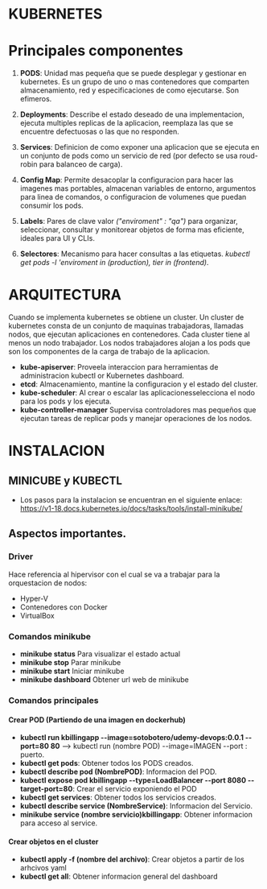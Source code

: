 # **KUBERNETES**

# Principales componentes

1. **PODS**: Unidad mas pequeña que se puede desplegar y gestionar en kubernetes. Es un grupo de uno o mas contenedores que comparten almacenamiento, red y especificaciones de como ejecutarse. Son efimeros.

2. **Deployments**: Describe el estado deseado de una implementacion, ejecuta multiples replicas de la aplicacion, reemplaza las que se encuentre defectuosas o las que no responden.

3. **Services**: Definicion de como exponer una aplicacion que se ejecuta en un conjunto de pods como un servicio de red (por defecto se usa roud-robin para balanceo de carga).

4. **Config Map**: Permite desacoplar la configuracion para hacer las imagenes mas portables, almacenan variables de entorno, argumentos para linea de comandos, o configuracion de volumenes que puedan consumir los pods.

5. **Labels**: Pares de clave valor *("enviroment" : "qa")* para organizar, seleccionar, consultar y monitorear objetos de forma mas eficiente, ideales para UI y CLIs.

6. **Selectores**: Mecanismo para hacer consultas a las etiquetas. *kubectl get pods -l 'enviroment in (production), tier in (frontend)*.

# **ARQUITECTURA**

Cuando se implementa kubernetes se obtiene un cluster. Un cluster de kubernetes consta de un conjunto de maquinas trabajadoras, llamadas nodos, que ejecutan aplicaciones en contenedores. Cada cluster tiene al menos un nodo trabajador. Los nodos trabajadores alojan a los pods que son los componentes de la carga de trabajo de la aplicacion.

* **kube-apiserver**: Proveela interaccion para herramientas de administracion kubectl or Kubernetes dashboard.
* **etcd**: Almacenamiento, mantine la configuracion y el estado del cluster.
* **kube-scheduler**: Al crear o escalar las aplicacionesselecciona el nodo para los pods y los ejecuta.
* **kube-controller-manager** Supervisa controladores mas pequeños que ejecutan tareas de replicar pods y manejar operaciones de los nodos.

# **INSTALACION**

## MINICUBE y KUBECTL

- Los pasos para la instalacion se encuentran en el siguiente enlace: https://v1-18.docs.kubernetes.io/docs/tasks/tools/install-minikube/


## Aspectos importantes.

### Driver

Hace referencia al hipervisor con el cual se va a trabajar para la orquestacion de nodos:

- Hyper-V
- Contenedores con Docker
- VirtualBox


### Comandos minikube

* **minikube status** Para visualizar el estado actual 
* **minikube stop** Parar minikube
* **minikube start** Iniciar minikube
* **minikube dashboard** Obtener url web de minikube

### Comandos principales

#### Crear POD (Partiendo de una imagen en dockerhub)

* **kubectl run kbillingapp --image=sotobotero/udemy-devops:0.0.1 --port=80 80** --> kubectl run (nombre POD) --image=IMAGEN --port : puerto.
* **kubectl get pods**: Obtener todos los PODS creados.
* **kubectl describe pod (NombrePOD)**: Informacion del POD.
* **kubectl expose pod kbillingapp --type=LoadBalancer --port 8080 --target-port=80**: Crear el servicio exponiendo el POD
* **kubectl get services**: Obtener todos los servicios creados.
* **kubectl describe service (NombreService)**: Informacion del Servicio.
* **minikube service (nombre servicio)kbillingapp**: Obtener informacion para acceso al service. 

#### Crear objetos en el cluster

* **kubectl apply -f (nombre del archivo)**: Crear objetos a partir de los arhcivos yaml
* **kubectl get all**: Obtener informacion general del dashboard
